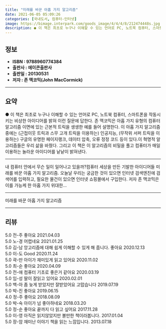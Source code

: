 ```yaml
---
title: "미래를 바꾼 아홉 가지 알고리즘"
date: 2021-06-05 05:09:26
categories: [국내도서, 컴퓨터-인터넷]
image: https://bimage.interpark.com/goods_image/4/4/4/8/212474448s.jpg
description: ● 이 책은 최초로 누구나 이해할 수 있는 언어로 PC, 노트북 컴퓨터, 스마트폰을 작동시키는 비상한 아이디어를 밝혀 이런 질문에 답한다. 존 맥코믹은 아홉 가지 유형의 컴퓨터 알고리즘 이면에 있는 근본적 트릭을 생생한 예를 들어 설명한다. 이 아홉 가지 알고리즘 중에는 (근접이웃 트
---
```


## **정보**

- **ISBN : 9788960774384**
- **출판사 : 에이콘출판사**
- **출판일 : 20130531**
- **저자 : 존 맥코믹(John MacCormick)**

------



## **요약**

●  이 책은 최초로 누구나 이해할 수 있는 언어로 PC, 노트북 컴퓨터, 스마트폰을 작동시키는 비상한 아이디어를 밝혀 이런 질문에 답한다. 존 맥코믹은 아홉 가지 유형의 컴퓨터 알고리즘 이면에 있는 근본적 트릭을 생생한 예를 들어 설명한다. 이 아홉 가지 알고리즘 중에는 (근접이웃 트릭과 스무 고개 트릭을 이용하는) 인공지능, (무작위 서퍼 트릭을 이용하는) 구글의 유명한 페이지랭크, 데이터 압축, 오류 정정 코드 등이 있다.이 혁명적 알고리즘들은 우리 삶을 바꿨다. 그리고 이 책은 이 알고리즘의 비밀을 풀고 컴퓨터가 매일 이용하는 놀라운 아이디어를 낱낱이 밝혀낸다.

------

내 컴퓨터 안에서 무슨 일이 일어나고 있을까?컴퓨터 세상을 만든 기발한 아이디어들 미래를 바꾼 아홉 가지 알고리즘. 오늘날 우리는 궁금한 것이 있으면 인터넷 검색엔진에 검색어를 입력하고, 필요한 물건이 있으면 인터넷 쇼핑몰에서 구입한다. 저자 존 맥코믹은 이를 가능케 한 아홉 가지 위대한... 

------


미래를 바꾼 아홉 가지 알고리즘 

------


## **리뷰** 

5.0 전-주 좋아요 2021.04.03 <br/>5.0 노-경 어렵네요 2021.01.25 <br/>5.0 김-남 앙고리즘에 대해 쉽게 이해할 수 있게 해 줍니다. 좋아요 2020.12.13 <br/>5.0 이-도 Good
 2020.11.24 <br/>5.0 곽-만 아이가 재미있게 읽고 있어요 2020.11.02 <br/>5.0 최-순 좋아요 2020.04.09 <br/>5.0 전-애 컴퓨터 기초로 좋은거 같아요 2020.03.19 <br/>5.0 임-성 딸이 잘읽고 있어요 2020.02.01 <br/>5.0 백-아 좀 늦게 받았지만 잘받았어요 고맙습니다 2019.07.19 <br/>5.0 박-진 좋아요 2019.06.15 <br/>4.0 정-주 좋아요 2018.08.09 <br/>5.0 박-숙 아이가 넘 좋아하네요 2018.03.20 <br/>5.0 정-순 좋아요
끝까지 다 읽고 싶어요 2017.11.28 <br/>5.0 이-영 아직은 읽지않았지만 볼만한 책이라봅니다. 2017.01.04 <br/>5.0 장-암 재미난 이야기 책을 읽는 느낌입니다. 2013.07.18 <br/>